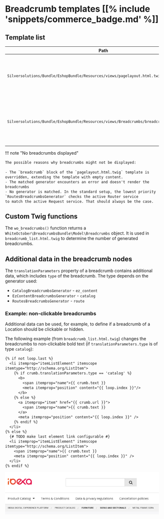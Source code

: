 # Breadcrumb templates [[% include 'snippets/commerce_badge.md' %]]

## Template list

| Path  | Description     |
| ----- | --------------- |
| `Silversolutions/Bundle/EshopBundle/Resources/views/pagelayout.html.twig` | Defines the `breadcrumb` block, which calls the sub-controller for the breadcrumb generation. |
| `Silversolutions/Bundle/EshopBundle/Resources/views/Breadcrumbs/breadcrumb_list.html.twig` | Used by all WhiteOctober-based breadcrumb generators to render the generated breadcrumbs elements. |

!!! note "No breadcrumbs displayed"

    The possible reasons why breadcrumbs might not be displayed:

    - The `breadcrumb` block of the `pagelayout.html.twig` template is overridden, extending the template with empty content.
    - The matched generator encounters an error and doesn't render the breadcrumbs
    - No generator is matched. In the standard setup, the lowest priority `RoutesBreadcrumbsGenerator` checks the active Router service
    to match the active Request service. That should always be the case.

## Custom Twig functions

The `wo_breadcrumbs()` function returns a `WhiteOctober\BreadcrumbsBundle\Model\Breadcrumbs` object.
It is used in `breadcrumb_list.html.twig` to determine the number of generated breadcrumbs.

## Additional data in the breadcrumb nodes

The `translationParameters` property of a breadcrumb contains additional data,
which includes `type` of the breadcrumb. The type depends on the generator used:

- `CatalogBreadcrumbsGenerator` - `ez_content`
- `EzContentBreadcrumbsGenerator` - `catalog`
- `RoutesBreadcrumbsGenerator` - `route`


### Example: non-clickable breadcrumbs

Additional data can be used, for example, to define if a breadcrumb of a Location should be clickable or hidden.

The following example (from `breadcrumb_list.html.twig`) changes the breadcrumbs to non-clickable bold text (if `translationParameters.type` is of type `catalog`):

``` html+twig
{% if not loop.last %}
  <li itemprop="itemListElement" itemscope itemtype="http://schema.org/ListItem">
    {% if crumb.translationParameters.type == 'catalog' %}
      <b>
        <span itemprop="name">{{ crumb.text }}
        <meta itemprop="position" content="{{ loop.index }}"/>
      </b>
    {% else %}
      <a itemprop="item" href="{{ crumb.url }}">
        <span itemprop="name">{{ crumb.text }}
      </a>
      <meta itemprop="position" content="{{ loop.index }}" />
    {% endif %}
  </li>
{% else %}
  {# TODO make last element link configurable #}
  <li itemprop="itemListElement" itemscope itemtype="http://schema.org/ListItem">
    <span itemprop="name">{{ crumb.text }}
    <meta itemprop="position" content="{{ loop.index }}" />
  </li>
{% endif %}
```

![](../img/breadcrumbs_additional_data.png)
